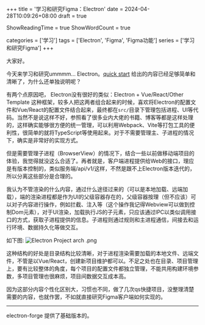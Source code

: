 +++
title = '学习和研究Figma：Electron'
date = 2024-04-28T10:09:26+08:00
draft = true

ShowReadingTime = true
ShowWordCount = true

categories = ['学习']
tags = ['Electron', 'Figma', 'Figma功能']
series = ['学习和研究Figma']
+++

大家好。

今天来学习和研究ummmm... Electron。[quick start](https://www.electronjs.org/zh/docs/latest/tutorial/quick-start) 给出的内容已经足够简单和清晰了，为什么还单独说明呢？

有两个点原因吧，
Electron没有很好的类似：Electron + Vue/React/Other Template 这种框架，较多人把这两者组合起来的时候，喜欢将Electron的配置文件和Vue/React的配置文件结合起来，最终都在`src/`目录下管理包括进程、UI等代码。当然不是说这样不好，参照看了很多业内大佬的书籍、博客等都是这样处理的，这样确实能够很方便的统一管理，可以利用Webpack、Vite等打包工具的便利性，很简单的就将TypeScript等使用起来。对于不需要管理主、子进程的情况下，确实是非常好的实现方式。

但是需要管理子进程（BrowserView）的情况下，结合一些以前做移动端项目的体验，我觉得就没这么合适了。再者就是，客户端进程提供给Web的接口，理应是有版本控制的，类似服务端/api/v1/这样，不然是跟不上Electron版本迭代的，所以分离这些部分是合理的。

我认为不管渲染的什么内容，通过什么途径过来的（可以是本地加载、远端加载），端的渲染进程都是作为UI的父级容器存在的，父级容器按理（但不应该）可以对子内容进行操作，例如拦截、注入等（这个操作我记得Webview可以做到控制Dom元素），对于UI渲染，加载执行JS的子元素，只应该通过IPC以类似调用接口的方式，获取子进程提供的信息。子进程则通过规则和主进程通信，间接去和运行环境、数据持久化等做交互。

如下图:
![Electron Project arch .png](https://s2.loli.net/2024/04/28/2XtiM4qQBTmEDpo.png)

这种结构的好处是目录结构比较清晰，对于进程渲染需要加载的本地文件、远端文件，不管是以Vue/React，创建新项目维护都可以。不足之处也在目录、项目管理上，要有比较整体的角度，每个项目的配置文件都独立管理，不能共用构建环境参数，多项目管理也很麻烦，项目间数据交互成本高。

因为这部分内容个性化区别大，习惯也不同，做了几次qs快捷项目，没整理清楚需要的内容，也就作罢，不如就直接研究Figma客户端如何实现的。

----

electron-forge 提供了基础版本的。